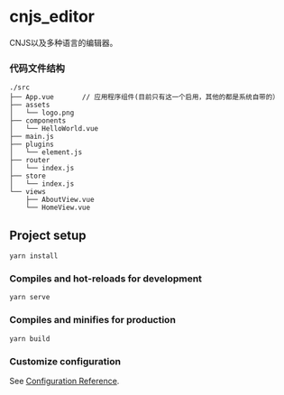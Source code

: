 # cnjs_editor

CNJS以及多种语言的编辑器。

### 代码文件结构
```text
./src
├── App.vue       // 应用程序组件(目前只有这一个启用，其他的都是系统自带的）
├── assets
│   └── logo.png
├── components
│   └── HelloWorld.vue
├── main.js
├── plugins
│   └── element.js
├── router
│   └── index.js
├── store
│   └── index.js
└── views
    ├── AboutView.vue
    └── HomeView.vue

```

## Project setup
```
yarn install
```

### Compiles and hot-reloads for development
```
yarn serve
```

### Compiles and minifies for production
```
yarn build
```

### Customize configuration
See [Configuration Reference](https://cli.vuejs.org/config/).
